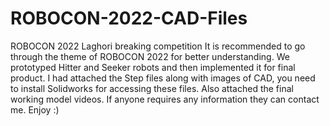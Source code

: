 # ROBOCON-2022-CAD-Files
ROBOCON 2022 Laghori breaking competition
It is recommended to go through the theme of ROBOCON 2022 for better understanding. 
We prototyped Hitter and Seeker robots and then implemented it for final product.
I had attached the Step files along with images of CAD, you need to install Solidworks for accessing these files.
Also attached the final working model videos.
If anyone requires any information they can contact me.
Enjoy :)
